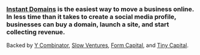 ### [Instant Domains](https://instantdomains.com) is the easiest way to move a business online. In less time than it takes to create a social media profile, businesses can buy a domain, launch a site, and start collecting revenue.

Backed by [Y Combinator](https://ycombinator.com), [Slow Ventures](https://slow.co), [Form Capital](https://formcapital.com/), and [Tiny Capital](https://tiny.com).

